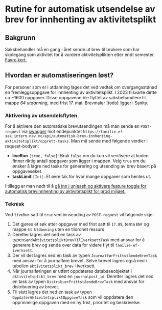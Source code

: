 # Rutine for automatisk utsendelse av brev for innhenting av aktivitetsplikt

## Bakgrunn

Saksbehandler må en gang i året sende ut brev til brukere som har skolegang som aktivitet 
for å vurdere aktivitetsplikten etter endt semester.
[Favro kort.](https://favro.com/organization/98c34fb974ce445eac854de0/a64c6aad9b0d61ef6c0290bd?card=NAV-8258)

## Hvordan er automatiseringen løst?

For personer som er i utdanning lages det ved vedtak om overgangsstønad en fremleggsoppgave for innhenting av
aktivitetsplikt. I 2023 tilsvarte dette ca ~1600 oppgaver. Disse oppgavene ble flyttet av saksbehandlere til mappe 
*64 utdanning*, med frist 17. mai. Brevmaler [todo] ligger i Sanity.

### Aktivering av utsendelsflyten
For å aktivere den automatiske brevutsendingen må man sende en `POST-request` via [swagger](https://familie-ef-sak.intern.nav.no/swagger-ui/index.html#/) mot endepunktet
`https://familie-ef-sak.intern.nav.no/api/automatisk-brev-innhenting-aktivitetsplikt/opprett-tasks`. Man må sende
med følgende verdier i request-bodyen:
- **liveRun** `[true, false]`: Bruk `false` om du kun vil verifisere at koden finner riktig antall oppgaver som ligger i mappen.
Velg `true` om du ønsker å lagre ned tasks for generering og utsending av brev basert på oppgavesøket.
- **taskLimit** `[Int]`: Et øvre tak for hvor mange oppgaver som hentes ut.

I tillegg er man nødt til å [gå inn i unleash og aktivere feature toggle for automatisk brevinnhenting av aktivitetsplikt for prod miljøet.](https://teamfamilie-unleash-web.iap.nav.cloud.nais.io/projects/default/features/familie.ef.sak.automatiske-brev-innhenting-aktivitetsplikt)

### Teknisk
Ved `liveRun` satt til `true` ved innsending av `POST-request` vil følgende skje:
1. Det gjøres et søk etter oppgaver med frist satt til `17.05`, tema `ENF` og mappe `64 Utdanning` uten en tilordnet ressurs
2. Deretter lagres det ned en task av typen`SendAktivitetspliktBrevTilIverksettTask` med ansvar for å generere brev og 
sende over data for videre flyt til `familie-ef-iverksett`.
2. Der vil det lagres ned en task av typen `JournalførFrittståendeBrevTask` med ansvar for å journalføre brevet. Selve
brevet lagres også ned i tabellen `aktivitetsplikt_brev` i iverksett.
3. Når journalføringen er utført oppdateres databaseobjektet i `aktivitetsplikt_brev` med en `journalpost_id`. Deretter 
lagres det ned en task av typen `DistribuerFrittståendeBrevTask` med ansvar for distribuering av brevet. 
4. Til slutt lagres det ned en task av typen `OppdaterAktivitetspliktOppgaveTask` som vil oppdatere den opprinnelige
oppgaven med en ny frist, prioritet og beskrivelse.
